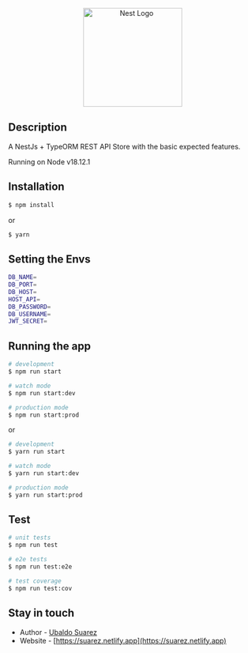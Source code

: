 <p align="center">
  <a href="http://nestjs.com/" target="blank"><img src="https://nestjs.com/img/logo-small.svg" width="200" alt="Nest Logo" /></a>
</p>

[circleci-image]: https://img.shields.io/circleci/build/github/nestjs/nest/master?token=abc123def456
[circleci-url]: https://circleci.com/gh/nestjs/nest

## Description

A NestJs + TypeORM REST API Store with the basic expected features.

Running on Node v18.12.1

## Installation

```bash
$ npm install
```

or

```bash
$ yarn
```

## Setting the Envs

```bash
DB_NAME=
DB_PORT=
DB_HOST=
HOST_API=
DB_PASSWORD=
DB_USERNAME=
JWT_SECRET=
```

## Running the app

```bash
# development
$ npm run start

# watch mode
$ npm run start:dev

# production mode
$ npm run start:prod
```

or

```bash
# development
$ yarn run start

# watch mode
$ yarn run start:dev

# production mode
$ yarn run start:prod
```

## Test

```bash
# unit tests
$ npm run test

# e2e tests
$ npm run test:e2e

# test coverage
$ npm run test:cov
```

## Stay in touch

- Author - [Ubaldo Suarez](https://www.linkedin.com/in/usuarezs/)
- Website - [https://suarez.netlify.app](https://suarez.netlify.app)
